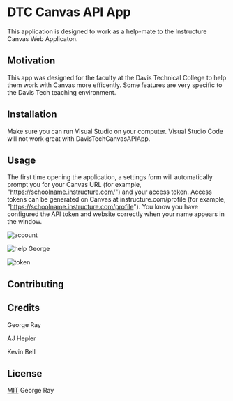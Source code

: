 # DTC Canvas API App
This application is designed to work as a help-mate to the Instructure Canvas Web Applicaton.

## Motivation
This app was designed for the faculty at the Davis Technical College to help them work with Canvas more efficently. Some features are very specific to the Davis Tech teaching environment.

## Installation
Make sure you can run Visual Studio on your computer. Visual Studio Code will not work great with DavisTechCanvasAPIApp. 

## Usage
The first time opening the application, a settings form will automatically prompt you for your Canvas URL (for example, "https://schoolname.instructure.com/") and your access token. Access tokens can be generated on Canvas at instructure.com/profile (for example, "https://schoolname.instructure.com/profile"). You know you have configured the API token and website correctly when your name appears in the window. 

![account](https://github.com/bell-kevin/DavisTechCanvasAPIApp/blob/master/account.PNG)

![help George](https://github.com/bell-kevin/DavisTechCanvasAPIApp/blob/master/help.PNG)

![token](https://github.com/bell-kevin/DavisTechCanvasAPIApp/blob/master/token.PNG)

## Contributing

## Credits
George Ray

AJ Hepler

Kevin Bell

## License
[MIT](https://choosealicense.com/licenses/mit/) George Ray
